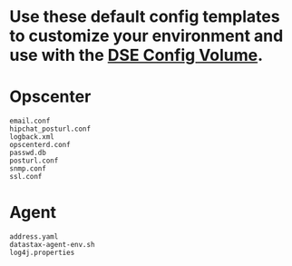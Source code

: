 # Use these default config templates to customize your environment and use with the [DSE Config Volume](https://docs.datastax.com/en/docker/doc/docker/docker60/dockerDSEVolumes.html).  


# Opscenter

```
email.conf
hipchat_posturl.conf
logback.xml
opscenterd.conf
passwd.db
posturl.conf
snmp.conf
ssl.conf
```

# Agent

```
address.yaml
datastax-agent-env.sh
log4j.properties 
```

